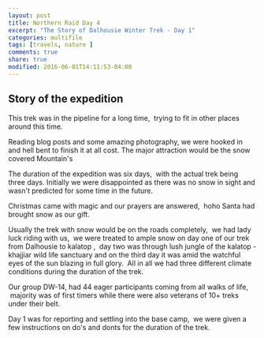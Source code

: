 ```yaml
---
layout: post
title: Northern Raid Day 4
excerpt: "The Story of Dalhousie Winter Trek - Day 1"
categories: multifile
tags: [travels, nature ]
comments: true
share: true
modified: 2016-06-01T14:11:53-04:00
---
```

## Story of the expedition

This trek was in the pipeline for a long time,  trying to fit in other places around this time.

Reading blog posts and some amazing photography, we were hooked in and hell bent to finish it at all cost. The major attraction would be the snow covered Mountain's

The duration of the expedition was six days,  with the actual trek being three days. Initially we were disappointed as there was no snow in sight and wasn't predicted for some time in the future.

Christmas came with magic and our prayers are answered,  hoho Santa had brought snow as our gift.

Usually the trek with snow would be on the roads completely,  we had lady luck riding with us,  we were treated to ample snow on day one of our trek from Dalhousie to kalatop ,  day two was through lush jungle of the kalatop -khajjiar wild life sanctuary and on the third day it was amid the watchful eyes of the sun blazing in full glory.  All in all we had three different climate conditions during the duration of the trek.

Our group DW-14, had 44 eager participants coming from all walks of life,  majority was of first timers while there were also veterans of 10+ treks under their belt.

Day 1 was for reporting and settling into the base camp,  we were given a few instructions on do's and donts for the duration of the trek.
